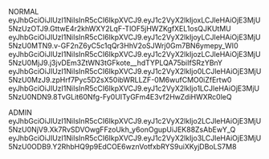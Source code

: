 NORMAL
eyJhbGciOiJIUzI1NiIsInR5cCI6IkpXVCJ9.eyJ1c2VyX2lkIjoxLCJleHAiOjE3MjU5NzUzOTJ9.GttwE4r2khWXY2LqF-TlOF5jHWZKgfXEL1osQJKUtMU
eyJhbGciOiJIUzI1NiIsInR5cCI6IkpXVCJ9.eyJ1c2VyX2lkIjoyLCJleHAiOjE3MjU5NzU0MTN9.v-GF2nZ6yC5c1qQr3HhV2oSJWrj0Gm7BN6ymepy_WI0
eyJhbGciOiJIUzI1NiIsInR5cCI6IkpXVCJ9.eyJ1c2VyX2lkIjozLCJleHAiOjE3MjU5NzU0MjJ9.j3jvDEm3ZtWN3tGFkote__hdTYPLQA75biIfSRzYBnY
eyJhbGciOiJIUzI1NiIsInR5cCI6IkpXVCJ9.eyJ1c2VyX2lkIjo0LCJleHAiOjE3MjU5NzU0MzJ9.zpHrf7Pyc5D2sX50ibWRLLZF-0M6wufCMO0iZfErtw0
eyJhbGciOiJIUzI1NiIsInR5cCI6IkpXVCJ9.eyJ1c2VyX2lkIjo1LCJleHAiOjE3MjU5NzU0NDN9.8TvGLit60Nfg-Fy0UITyGFm4E3vf2HwZdiHWXRc0leQ

ADMIN
eyJhbGciOiJIUzI1NiIsInR5cCI6IkpXVCJ9.eyJ1c2VyX2lkIjo2LCJleHAiOjE3MjU5NzU0NjV9.Xk7RvSDVOwgFFzoUkh_y6onOgupUiJEK88ZsAbEwY_Q
eyJhbGciOiJIUzI1NiIsInR5cCI6IkpXVCJ9.eyJ1c2VyX2lkIjo3LCJleHAiOjE3MjU5NzU0ODB9.Y2RhbHQ9p9EdCOE6wznVotfxbRYS9uiXKyjDBoLS7M8